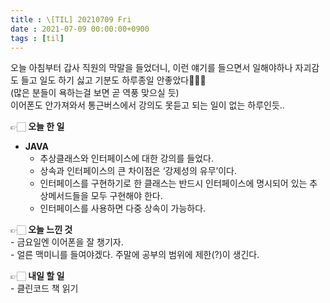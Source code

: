 ```yaml
---
title : \[TIL] 20210709 Fri
date : 2021-07-09 00:00:00+0900
tags : [til]
---
```


오늘 아침부터 갑사 직원의 막말을 들었더니, 이런 얘기를 들으면서 일해야하나 자괴감도 들고 일도 하기 싫고 기분도 하루종일 안좋았다🤬🔥🔥  
(많은 분들이 욕하는걸 보면 곧 역풍 맞으실 듯)  
이어폰도 안가져와서 통근버스에서 강의도 못듣고 되는 일이 없는 하루인듯..

👉🏻 **오늘 한 일**  
* **JAVA**  
	- 추상클래스와 인터페이스에 대한 강의를 들었다.
	- 상속과 인터페이스의 큰 차이점은 ‘강제성의 유무’이다.
	- 인터페이스를 구현하기로 한 클래스는 반드시 인터페이스에 명시되어 있는 추상메서드들을 모두 구현해야 한다.
	- 인터페이스를 사용하면 다중 상속이 가능하다.

👉🏻 **오늘 느낀 것**  
	- 금요일엔 이어폰을 잘 챙기자.  
	- 얼른 맥미니를 들여야겠다. 주말에 공부의 범위에 제한(?)이 생긴다.  

👉🏻 **내일 할 일**  
	- 클린코드 책 읽기
